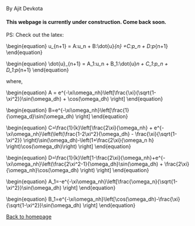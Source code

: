 By Ajit Devkota

#### This webpage is currently under construction. Come back soon.

PS: Check out the latex:


\begin{equation}
u_{n+1} = A\:u_n + B\:\dot{u}_{n} +C\:p_n + D\:p_{n+1}
\end{equation}

\begin{equation}
\dot{u}_{n+1} = A_1\:u_n + B_1\:\dot{u}_n + C_1\:p_n + D_1\:p_{n+1}
\end{equation}

where,

\begin{equation}
A = e^{-\xi\omega_nh}\left[\frac{\xi}{\sqrt{1-\xi^2}}\sin(\omega_dh) + \cos(\omega_dh) \right]
\end{equation}

\begin{equation}
B=e^{-\xi\omega_nh}\left[\frac{1}{\omega_d}\sin(\omega_dh) \right]
\end{equation}

\begin{equation}
C=\frac{1}{k}\left[\frac{2\xi}{\omega_nh} + e^{-\xi\omega_nh}\left(\left(\frac{1-2\xi^2}{\omega_dh} - \frac{\xi}{\sqrt{1-\xi^2}} \right)\sin(\omega_dh)-\left(1+\frac{2\xi}{\omega_n h} \right)\cos(\omega_dh)\right) \right]
\end{equation}

\begin{equation}
D=\frac{1}{k}\left[1-\frac{2\xi}{\omega_nh}+e^{-\xi\omega_nh}\left(\frac{2\xi^2-1}{\omega_dh}\sin(\omega_dh) + \frac{2\xi}{\omega_nh}\cos(\omega_dh) \right) \right]
\end{equation}

\begin{equation}
A_1=-e^{-\xi\omega_nh}\left[\frac{\omega_n}{\sqrt{1-\xi^2}}\sin(\omega_dh) \right]
\end{equation}

\begin{equation}
B_1=e^{-\xi\omega_nh}\left[\cos(\omega_dh)-\frac{\xi}{\sqrt{1-\xi^2}}\sin(\omega_dh) \right]
\end{equation}

[Back to homepage](index.md)
